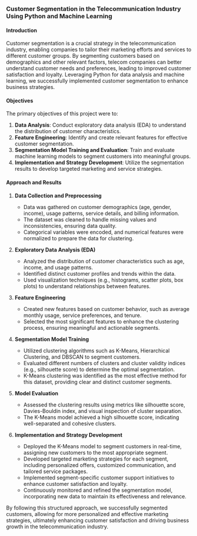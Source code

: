 ### Customer Segmentation in the Telecommunication Industry Using Python and Machine Learning

#### Introduction
Customer segmentation is a crucial strategy in the telecommunication industry, enabling companies to tailor their marketing efforts and services to different customer groups. By segmenting customers based on demographics and other relevant factors, telecom companies can better understand customer needs and preferences, leading to improved customer satisfaction and loyalty. Leveraging Python for data analysis and machine learning, we successfully implemented customer segmentation to enhance business strategies.

#### Objectives
The primary objectives of this project were to:
1. **Data Analysis**: Conduct exploratory data analysis (EDA) to understand the distribution of customer characteristics.
2. **Feature Engineering**: Identify and create relevant features for effective customer segmentation.
3. **Segmentation Model Training and Evaluation**: Train and evaluate machine learning models to segment customers into meaningful groups.
4. **Implementation and Strategy Development**: Utilize the segmentation results to develop targeted marketing and service strategies.

#### Approach and Results

1. **Data Collection and Preprocessing**
   - Data was gathered on customer demographics (age, gender, income), usage patterns, service details, and billing information.
   - The dataset was cleaned to handle missing values and inconsistencies, ensuring data quality.
   - Categorical variables were encoded, and numerical features were normalized to prepare the data for clustering.

2. **Exploratory Data Analysis (EDA)**
   - Analyzed the distribution of customer characteristics such as age, income, and usage patterns.
   - Identified distinct customer profiles and trends within the data.
   - Used visualization techniques (e.g., histograms, scatter plots, box plots) to understand relationships between features.

3. **Feature Engineering**
   - Created new features based on customer behavior, such as average monthly usage, service preferences, and tenure.
   - Selected the most significant features to enhance the clustering process, ensuring meaningful and actionable segments.

4. **Segmentation Model Training**
   - Utilized clustering algorithms such as K-Means, Hierarchical Clustering, and DBSCAN to segment customers.
   - Evaluated different numbers of clusters and cluster validity indices (e.g., silhouette score) to determine the optimal segmentation.
   - K-Means clustering was identified as the most effective method for this dataset, providing clear and distinct customer segments.

5. **Model Evaluation**
   - Assessed the clustering results using metrics like silhouette score, Davies-Bouldin index, and visual inspection of cluster separation.
   - The K-Means model achieved a high silhouette score, indicating well-separated and cohesive clusters.

6. **Implementation and Strategy Development**
   - Deployed the K-Means model to segment customers in real-time, assigning new customers to the most appropriate segment.
   - Developed targeted marketing strategies for each segment, including personalized offers, customized communication, and tailored service packages.
   - Implemented segment-specific customer support initiatives to enhance customer satisfaction and loyalty.
   - Continuously monitored and refined the segmentation model, incorporating new data to maintain its effectiveness and relevance.

By following this structured approach, we successfully segmented customers, allowing for more personalized and effective marketing strategies, ultimately enhancing customer satisfaction and driving business growth in the telecommunication industry.
<!---
ELMilze/ELMilze is a ✨ special ✨ repository because its `README.md` (this file) appears on your GitHub profile.
You can click the Preview link to take a look at your changes.
--->
